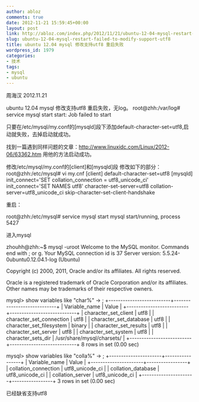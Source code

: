 ```yaml
---
author: abloz
comments: true
date: 2012-11-21 15:59:45+00:00
layout: post
link: http://abloz.com/index.php/2012/11/21/ubuntu-12-04-mysql-restart-failed-to-modify-support-utf8/
slug: ubuntu-12-04-mysql-restart-failed-to-modify-support-utf8
title: ubuntu 12.04 mysql 修改支持utf8 重启失败
wordpress_id: 1979
categories:
- 技术
tags:
- mysql
- ubuntu
---
```


周海汉
2012.11.21

ubuntu 12.04 mysql 修改支持utf8 重启失败，无log。
root@zhh:/var/log# service mysql start
start: Job failed to start

只要在/etc/mysql/my.conf的[mysqld]段下添加default-character-set=utf8,启动就失败，去掉启动就成功。

找到一篇遇到同样问题的文章：http://www.linuxidc.com/Linux/2012-06/63362.htm
用他的方法启动成功。

修改/etc/mysql/my.conf的[client]和[mysqld]段
修改如下的部分：
root@zhh:/etc/mysql# vi my.cnf
[client]
default-character-set=utf8
[mysqld]
init_connect='SET collation_connection = utf8_unicode_ci'
init_connect='SET NAMES utf8'
character-set-server=utf8
collation-server=utf8_unicode_ci
skip-character-set-client-handshake

重启：

root@zhh:/etc/mysql# service mysql start
mysql start/running, process 5427

进入mysql

zhouhh@zhh:~$ mysql -uroot
Welcome to the MySQL monitor.  Commands end with ; or g.
Your MySQL connection id is 37
Server version: 5.5.24-0ubuntu0.12.04.1-log (Ubuntu)

Copyright (c) 2000, 2011, Oracle and/or its affiliates. All rights reserved.

Oracle is a registered trademark of Oracle Corporation and/or its
affiliates. Other names may be trademarks of their respective
owners.

mysql> show variables like "char%"
    -> ;
+--------------------------+----------------------------+
| Variable_name            | Value                      |
+--------------------------+----------------------------+
| character_set_client     | utf8                       |
| character_set_connection | utf8                       |
| character_set_database   | utf8                       |
| character_set_filesystem | binary                     |
| character_set_results    | utf8                       |
| character_set_server     | utf8                       |
| character_set_system     | utf8                       |
| character_sets_dir       | /usr/share/mysql/charsets/ |
+--------------------------+----------------------------+
8 rows in set (0.00 sec)

mysql> show variables like "colla%"
    -> ;
+----------------------+-----------------+
| Variable_name        | Value           |
+----------------------+-----------------+
| collation_connection | utf8_unicode_ci |
| collation_database   | utf8_unicode_ci |
| collation_server     | utf8_unicode_ci |
+----------------------+-----------------+
3 rows in set (0.00 sec)

已经缺省支持utf8

